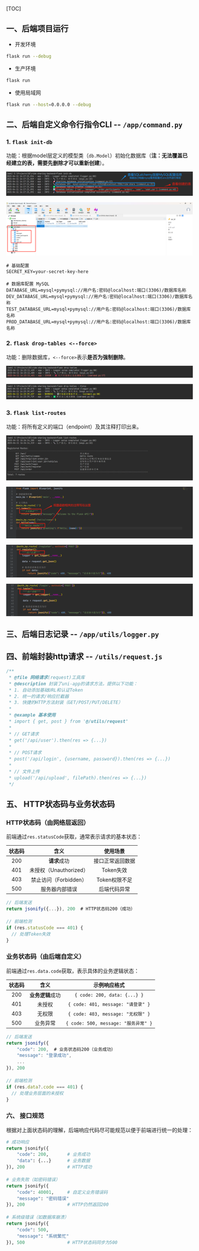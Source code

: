 [TOC]

## 一、后端项目运行

- 开发环境

```bash
flask run --debug
```

- 生产环境

```bash
flask run
```

- 使用局域网

```bash
flask run --host=0.0.0.0 --debug
```

## 二、后端自定义命令行指令CLI -- `/app/command.py`

### 1. `flask init-db`

功能：根据model层定义的模型类（`db.Model`）初始化数据库（**注：无法覆盖已经建立的表，需要先删除才可以重新创建**）。

![image-20250411161945651](assets/image-20250411161945651.png)

![image-20250411162518655](assets/image-20250411162518655.png)

```.env
# 基础配置
SECRET_KEY=your-secret-key-here

# 数据库配置 MySQL
DATABASE_URL=mysql+pymysql://用户名:密码@localhost:端口(3306)/数据库名称
DEV_DATABASE_URL=mysql+pymysql://用户名:密码@localhost:端口(3306)/数据库名称
TEST_DATABASE_URL=mysql+pymysql://用户名:密码@localhost:端口(3306)/数据库名称
PROD_DATABASE_URL=mysql+pymysql://用户名:密码@localhost:端口(3306)/数据库名称
```

### 2. `flask drop-tables <--force>`

功能：删除数据库，`<--force>`表示**是否为强制删除**。

![image-20250411162328562](assets/image-20250411162328562.png)

![image-20250411162353953](assets/image-20250411162353953.png)

### 3. `flask list-routes`

功能：将所有定义的端口（endpoint）及其注释打印出来。

![image-20250411162629519](assets/image-20250411162629519.png)

![image-20250411162803834](assets/image-20250411162803834.png)

![image-20250411175208718](assets/image-20250411175208718.png)

![image-20250411175231603](assets/image-20250411175231603.png)

## 三、后端日志记录 -- `/app/utils/logger.py`

## 四、前端封装http请求 -- `/utils/request.js`

```js
/**
 * @file 网络请求(request)工具库
 * @description 封装了uni-app的请求方法，提供以下功能：
 * 1. 自动添加基础URL和认证Token
 * 2. 统一的请求/响应拦截器
 * 3. 快捷的HTTP方法封装（GET/POST/PUT/DELETE）
 * 
 * @example 基本使用
 * import { get, post } from '@/utils/request'
 * 
 * // GET请求
 * get('/api/user').then(res => {...})
 * 
 * // POST请求
 * post('/api/login', {username, password}).then(res => {...})
 * 
 * // 文件上传
 * upload('/api/upload', filePath).then(res => {...})
 */
```

## 五、 HTTP状态码与业务状态码

### HTTP状态码（由网络层返回）

前端通过`res.statusCode`获取，通常表示请求的基本状态：

| 状态码 |          含义          |     使用场景     |
| :----: | :--------------------: | :--------------: |
|  200   |      **请求**成功      | 接口正常返回数据 |
|  401   | 未授权（Unauthorized） |    Token失效     |
|  403   | 禁止访问（Forbidden）  |  Token权限不足   |
|  500   |     服务器内部错误     |   后端代码异常   |

```js
// 后端发送
return jsonify({...}), 200  # HTTP状态码200（成功）

// 前端检测
if (res.statusCode === 401) {
  // 处理Token失效
}
```

### 业务状态码（由后端自定义）

前端通过`res.data.code`获取，表示具体的业务逻辑状态：

| 状态码 |       含义       |             示例响应格式             |
| :----: | :--------------: | :----------------------------------: |
|  200   | **业务逻辑**成功 |     `{ code: 200, data: {...} }`     |
|  401   |      未授权      |  `{ code: 401, message: "请登录" }`  |
|  403   |      无权限      |  `{ code: 403, message: "无权限" }`  |
|  500   |     业务异常     | `{ code: 500, message: "服务异常" }` |

```js
// 后端发送
return jsonify({
    "code": 200,  # 业务状态码200（业务成功）
    "message": "登录成功",
    ...
}), 200

// 前端检测
if (res.data?.code === 401) {
  // 处理业务层面的未授权
}
```

### 六、 接口规范

根据对上面状态码的理解，后端响应代码尽可能规范以便于前端进行统一的处理：

```python
# 成功响应
return jsonify({
    "code": 200,       # 业务成功
    "data": {...}      # 业务数据
}), 200                # HTTP成功

# 业务失败（如密码错误）
return jsonify({
    "code": 40001,     # 自定义业务错误码
    "message": "密码错误"
}), 200                # HTTP仍然返回200

# 系统级错误（如数据库崩溃）
return jsonify({
    "code": 500,
    "message": "系统繁忙"
}), 500                # HTTP状态码同步为500
```

